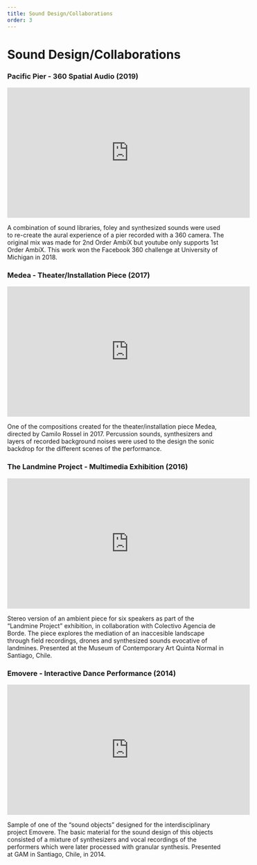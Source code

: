 ```yaml
---
title: Sound Design/Collaborations
order: 3
---
```


# Sound Design/Collaborations

### Pacific Pier - 360 Spatial Audio (2019)

<iframe width="560" height="300" src="https://www.youtube.com/embed/jpPEOy0Lhgc" frameborder="0" allow="accelerometer; autoplay; encrypted-media; gyroscope; picture-in-picture" allowfullscreen></iframe>
               
A combination of sound libraries, foley and synthesized sounds were used to re-create the aural experience of a pier recorded with a 360 camera. The original mix was made for 2nd Order AmbiX but youtube only supports 1st Order AmbiX. This work won the Facebook 360 challenge at University of Michigan in 2018.

### Medea - Theater/Installation Piece (2017)

<iframe width="560" height="300" scrolling="no" frameborder="no" allow="autoplay" src="https://w.soundcloud.com/player/?url=https%3A//api.soundcloud.com/tracks/530608704&color=%23ff5500&auto_play=false&hide_related=false&show_comments=true&show_user=true&show_reposts=false&show_teaser=true&visual=true"></iframe>

One of the compositions created for the theater/installation piece Medea, directed by Camilo Rossel in 2017. Percussion sounds, synthesizers and layers of recorded background noises were used to the design the sonic backdrop for the different scenes of the performance.
          

### The Landmine Project - Multimedia Exhibition (2016)

<iframe width="560" height="300" scrolling="no" frameborder="no" allow="autoplay" src="https://w.soundcloud.com/player/?url=https%3A//api.soundcloud.com/tracks/295301104&color=%23ff5500&auto_play=false&hide_related=false&show_comments=true&show_user=true&show_reposts=false&show_teaser=true&visual=true"></iframe>

Stereo version of an ambient piece for six speakers as part of the “Landmine Project” exhibition, in collaboration with Colectivo Agencia de Borde. The piece explores the mediation of an inaccesible landscape through field recordings, drones and synthesized sounds evocative of landmines. Presented at the Museum of Contemporary Art Quinta Normal in Santiago, Chile.


### Emovere - Interactive Dance Performance (2014)

<iframe width="560" height="300" scrolling="no" frameborder="no" allow="autoplay" src="https://w.soundcloud.com/player/?url=https%3A//api.soundcloud.com/tracks/530679810&color=%23ff5500&auto_play=false&hide_related=false&show_comments=true&show_user=true&show_reposts=false&show_teaser=true&visual=true"></iframe>

Sample of one of the “sound objects” designed for the interdisciplinary project Emovere. The basic material for the sound design of this objects consisted of a mixture of synthesizers and vocal recordings of the performers which were later processed with granular synthesis. Presented at GAM in Santiago, Chile, in 2014.